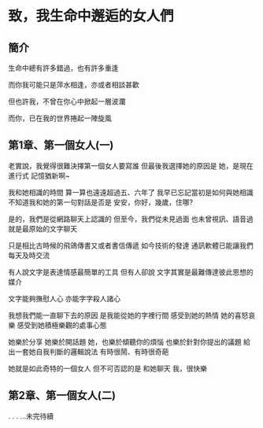 # 致，我生命中邂逅的女人們
## 簡介

生命中總有許多錯過，也有許多重逢

而你我可能只是萍水相逢，亦或者相談甚歡

但也許我，不曾在你心中掀起一層波瀾

而你，已在我的世界捲起一陣旋風

## 第1章、第一個女人(一)

老實說，我覺得很難決擇第一個女人要寫誰
但最後我選擇她的原因是
她，是現在進行式
記憶猶新啊~

我和她相識的時間
算一算也遠遠超過五、六年了
我早已忘記當初是如何與她相識
不知道我和她的第一句對話是否是
安安，你好，幾歲，住哪?

是的，我們是從網路聊天上認識的
但至今，我們從未見過面
也未曾視訊、語音過
就是最原始的文字聊天

只是相比古時候的飛鴿傳書又或者書信傳遞
如今技術的發達
通訊軟體已能讓我們每天及時交流

有人說文字是表達情感最簡單的工具
但有人卻說
文字其實是最難傳達彼此思想的媒介

文字能夠撫慰人心
亦能字字殺人諸心

我想我們能一直聊下去的原因
是我能從她的字裡行間
感受到她的熱情
她的喜怒哀樂
感受到她積極樂觀的處事心態

她樂於分享
她樂於開話題
她，也樂於傾聽你的煩惱
也樂於針對你提出的議題
給出一套她自我判斷的邏輯說法
有時很鬧、有時很奇葩

她就是如此奇特的一個女人
但不可否認的是
和她聊天
我，很快樂
## 第2章、第一個女人(二)

.
.
.
…未完待續